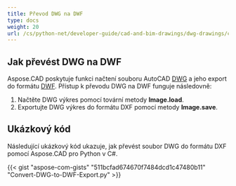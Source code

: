 ```yaml
---
title: Převod DWG na DWF
type: docs
weight: 20
url: /cs/python-net/developer-guide/cad-and-bim-drawings/dwg-drawings/convert-dwg-to-dwf/
---
```


## **Jak převést DWG na DWF**

Aspose.CAD poskytuje funkci načtení souboru AutoCAD [DWG](https://docs.fileformat.com/cad/dwg/) a jeho export do formátu [DWF](https://docs.fileformat.com/cad/dwf/). Přístup k převodu DWG na DWF funguje následovně:

1. Načtěte DWG výkres pomocí tovární metody **Image.load**.
1. Exportujte DWG výkres do formátu DXF pomocí metody **Image.save**.

## Ukázkový kód

Následující ukázkový kód ukazuje, jak převést soubor DWG do formátu DXF pomocí Aspose.CAD pro Python v C#.

{{< gist "aspose-com-gists" "511bcfad674670f7484dcd1c47480b11" "Convert-DWG-to-DWF-Export.py" >}}
